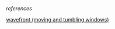 _references_


[wavefront (moving and tumbling windows)](https://docs.wavefront.com/query_language_windows_trends.html#how-moving-windows-are-different-from-tumbling-windows)
